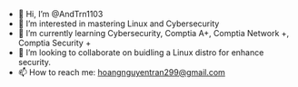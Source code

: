 - 👋 Hi, I’m @AndTrn1103
- 👀 I’m interested in mastering Linux and Cybersecurity
- 🌱 I’m currently learning Cybersecurity, Comptia A+, Comptia Network +, Comptia Security +
- 💞️ I’m looking to collaborate on buidling a Linux distro for enhance security.
- 📫 How to reach me: hoangnguyentran299@gmail.com

<!---
AndTrn1103/AndTrn1103 is a ✨ special ✨ repository because its `README.md` (this file) appears on your GitHub profile.
You can click the Preview link to take a look at your changes.
--->
